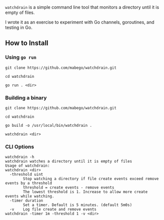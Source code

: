 `watchdrain` is a simple command line tool that monitors a directory until it is empty of files.

I wrote it as an exercise to experiment with Go channels, goroutines, and testing in Go.

## How to Install

### Using `go run`

```shell
git clone https://github.com/mabego/watchdrain.git
```

```shell
cd watchdrain
```

```shell
go run . <dir>
```

### Building a binary


```shell
git clone https://github.com/mabego/watchdrain.git
```

```shell
cd watchdrain
```

```shell
go build -o /usr/local/bin/watchdrain .
```

```shell
watchdrain <dir>
```

### CLI Options

```shell
watchdrain -h
watchdrain watches a directory until it is empty of files
Usage of watchdrain:
watchdrain <dir>
  -threshold uint
        Stop watching a directory if file create events exceed remove events by a threshold
        threshold = create events - remove events
        The lowest threshold is 1. Increase to allow more create events while watching.
  -timer duration
        Set a timer. Default is 5 minutes. (default 5m0s)
  -v    Log file create and remove events
watchdrain -timer 1m -threshold 1 -v <dir>
```
